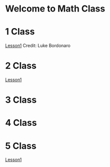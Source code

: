 # Welcome to Math Class

# 1 Class
[Lesson1](https://github.com/dwraft/GTL2019/blob/master/finishedLessons/1Class/Factoring_1-slides.pdf)
Credit: Luke Bordonaro
# 2 Class


[Lesson1](https://dwraft.github.io/GTL2019/finishedLessons/2Class/Lesson1.html)

# 3 Class


# 4 Class

# 5 Class
[Lesson1](https://dwraft.github.io/GTL2019/finishedLessons/5Class/Lesson1.html)

